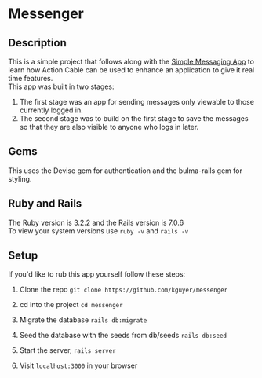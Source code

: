 # Messenger

## Description
This is a simple project that follows along with the [Simple Messaging App](https://github.com/TheOdinProject/curriculum/blob/main/ruby_on_rails/mailers_advanced_topics/actioncable_lesson.md) to learn how Action Cable can be used to enhance an application to give it real time features.  
This app was built in two stages:
1. The first stage was an app for sending messages only viewable to those currently logged in.
2. The second stage was to build on the first stage to save the messages so that they are also visible to anyone who logs in later.

## Gems
This uses the Devise gem for authentication and the bulma-rails gem for styling.

## Ruby and Rails
The Ruby version is 3.2.2 and the Rails version is 7.0.6  
To view your system versions use `ruby -v` and `rails -v`

## Setup
If you'd like to rub this app yourself follow these steps:
1. Clone the repo `git clone https://github.com/kguyer/messenger`

2. cd into the project `cd messenger` 

3. Migrate the database `rails db:migrate`

4. Seed the database with the seeds from db/seeds `rails db:seed`

5. Start the server, `rails server`

6. Visit `localhost:3000` in your browser